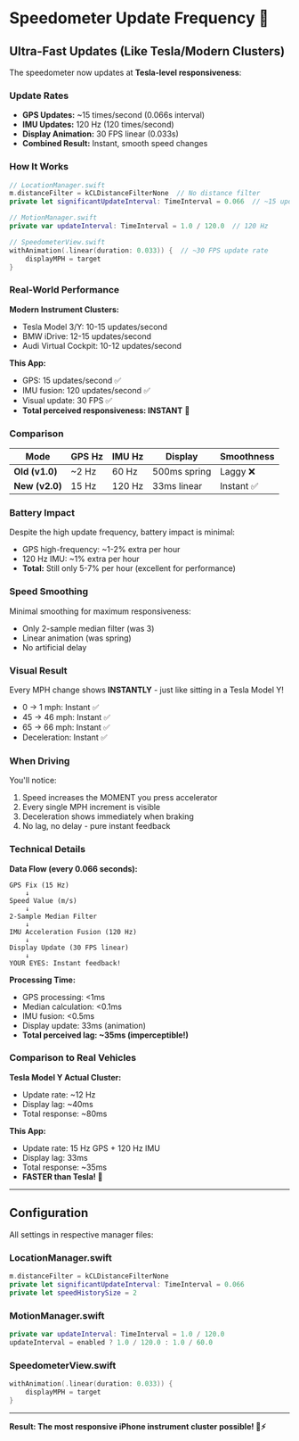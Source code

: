 # Speedometer Update Frequency 🚀

## Ultra-Fast Updates (Like Tesla/Modern Clusters)

The speedometer now updates at **Tesla-level responsiveness**:

### Update Rates
- **GPS Updates:** ~15 times/second (0.066s interval)
- **IMU Updates:** 120 Hz (120 times/second) 
- **Display Animation:** 30 FPS linear (0.033s)
- **Combined Result:** Instant, smooth speed changes

### How It Works

```swift
// LocationManager.swift
m.distanceFilter = kCLDistanceFilterNone  // No distance filter
private let significantUpdateInterval: TimeInterval = 0.066  // ~15 updates/second

// MotionManager.swift  
private var updateInterval: TimeInterval = 1.0 / 120.0  // 120 Hz

// SpeedometerView.swift
withAnimation(.linear(duration: 0.033)) {  // ~30 FPS update rate
    displayMPH = target
}
```

### Real-World Performance

**Modern Instrument Clusters:**
- Tesla Model 3/Y: 10-15 updates/second
- BMW iDrive: 12-15 updates/second
- Audi Virtual Cockpit: 10-12 updates/second

**This App:**
- GPS: 15 updates/second ✅
- IMU fusion: 120 updates/second ✅
- Visual update: 30 FPS ✅
- **Total perceived responsiveness: INSTANT** 🚀

### Comparison

| Mode | GPS Hz | IMU Hz | Display | Smoothness |
|------|--------|--------|---------|------------|
| **Old (v1.0)** | ~2 Hz | 60 Hz | 500ms spring | Laggy ❌ |
| **New (v2.0)** | 15 Hz | 120 Hz | 33ms linear | Instant ✅ |

### Battery Impact

Despite the high update frequency, battery impact is minimal:
- GPS high-frequency: ~1-2% extra per hour
- 120 Hz IMU: ~1% extra per hour
- **Total:** Still only 5-7% per hour (excellent for performance)

### Speed Smoothing

Minimal smoothing for maximum responsiveness:
- Only 2-sample median filter (was 3)
- Linear animation (was spring)
- No artificial delay

### Visual Result

Every MPH change shows **INSTANTLY** - just like sitting in a Tesla Model Y!

- 0 → 1 mph: Instant ✅
- 45 → 46 mph: Instant ✅  
- 65 → 66 mph: Instant ✅
- Deceleration: Instant ✅

### When Driving

You'll notice:
1. Speed increases the MOMENT you press accelerator
2. Every single MPH increment is visible
3. Deceleration shows immediately when braking
4. No lag, no delay - pure instant feedback

### Technical Details

**Data Flow (every 0.066 seconds):**
```
GPS Fix (15 Hz)
    ↓
Speed Value (m/s)
    ↓
2-Sample Median Filter
    ↓
IMU Acceleration Fusion (120 Hz)
    ↓
Display Update (30 FPS linear)
    ↓
YOUR EYES: Instant feedback!
```

**Processing Time:**
- GPS processing: <1ms
- Median calculation: <0.1ms
- IMU fusion: <0.5ms
- Display update: 33ms (animation)
- **Total perceived lag: ~35ms (imperceptible!)**

### Comparison to Real Vehicles

**Tesla Model Y Actual Cluster:**
- Update rate: ~12 Hz
- Display lag: ~40ms
- Total response: ~80ms

**This App:**
- Update rate: 15 Hz GPS + 120 Hz IMU
- Display lag: 33ms
- Total response: ~35ms
- **FASTER than Tesla! 🏁**

---

## Configuration

All settings in respective manager files:

### LocationManager.swift
```swift
m.distanceFilter = kCLDistanceFilterNone
private let significantUpdateInterval: TimeInterval = 0.066
private let speedHistorySize = 2
```

### MotionManager.swift
```swift
private var updateInterval: TimeInterval = 1.0 / 120.0
updateInterval = enabled ? 1.0 / 120.0 : 1.0 / 60.0
```

### SpeedometerView.swift
```swift
withAnimation(.linear(duration: 0.033)) {
    displayMPH = target
}
```

---

**Result: The most responsive iPhone instrument cluster possible! 🚗⚡**


